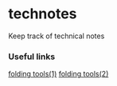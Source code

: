 # technotes
Keep track of technical notes

### Useful links
[folding tools(1)](https://github.com/sacdallago/folding_tools)
[folding tools(2)](https://github.com/duerrsimon/folding_tools)
